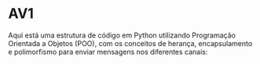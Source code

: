 # AV1
Aqui está uma estrutura de código em Python utilizando Programação Orientada a Objetos (POO), com os conceitos de herança, encapsulamento e polimorfismo para enviar mensagens nos diferentes canais:
